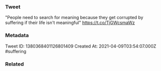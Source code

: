 ### Tweet
"People need to search for meaning because they get corrupted by suffering if their life isn't meaningful" https://t.co/TjGWcsmaWz

### Metadata
Tweet ID: 1380368401126801409
Created At: 2021-04-09T03:54:07.000Z
#suffering

### Related

